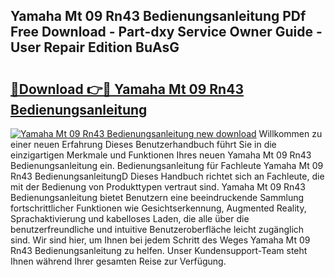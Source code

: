 ## Yamaha Mt 09 Rn43 Bedienungsanleitung PDf Free Download - Part-dxy Service Owner Guide - User Repair Edition BuAsG

# <h2><a href="http://df1g3rp.blite.top/?on=Yamaha+Mt+09+Rn43+Bedienungsanleitung">🔗Download 👉🔴 Yamaha Mt 09 Rn43 Bedienungsanleitung</a></h2>

[![Yamaha Mt 09 Rn43 Bedienungsanleitung new download](https://i.imgur.com/lujVjoI.png)](http://df1g3rp.blite.top/?on=Yamaha+Mt+09+Rn43+Bedienungsanleitung)
Willkommen zu einer neuen Erfahrung Dieses Benutzerhandbuch führt Sie in die einzigartigen Merkmale und Funktionen Ihres neuen Yamaha Mt 09 Rn43 Bedienungsanleitung ein. Bedienungsanleitung für Fachleute Yamaha Mt 09 Rn43 BedienungsanleitungD Dieses Handbuch richtet sich an Fachleute, die mit der Bedienung von Produkttypen vertraut sind. Yamaha Mt 09 Rn43 Bedienungsanleitung bietet Benutzern eine beeindruckende Sammlung fortschrittlicher Funktionen wie Gesichtserkennung, Augmented Reality, Sprachaktivierung und kabelloses Laden, die alle über die benutzerfreundliche und intuitive Benutzeroberfläche leicht zugänglich sind. Wir sind hier, um Ihnen bei jedem Schritt des Weges Yamaha Mt 09 Rn43 Bedienungsanleitung zu helfen. Unser Kundensupport-Team steht Ihnen während Ihrer gesamten Reise zur Verfügung.

